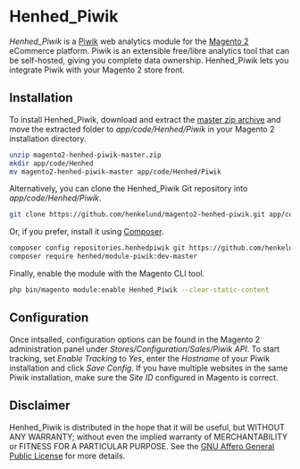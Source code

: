 Henhed_Piwik
============

*Henhed_Piwik* is a [Piwik][piwik] web analytics module for the
[Magento 2][magento] eCommerce platform.  Piwik is an extensible
free/libre analytics tool that can be self-hosted, giving you complete
data ownership.  Henhed_Piwik lets you integrate Piwik with your
Magento 2 store front.


Installation
------------

To install Henhed_Piwik, download and extract the
[master zip archive][download] and move the extracted folder to
*app/code/Henhed/Piwik* in your Magento 2 installation directory.

```sh
unzip magento2-henhed-piwik-master.zip
mkdir app/code/Henhed
mv magento2-henhed-piwik-master app/code/Henhed/Piwik
```

Alternatively, you can clone the Henhed_Piwik Git repository into
*app/code/Henhed/Piwik*.

```sh
git clone https://github.com/henkelund/magento2-henhed-piwik.git app/code/Henhed/Piwik
```

Or, if you prefer, install it using [Composer][composer].

```sh
composer config repositories.henhedpiwik git https://github.com/henkelund/magento2-henhed-piwik.git
composer require henhed/module-piwik:dev-master
```

Finally, enable the module with the Magento CLI tool.

```sh
php bin/magento module:enable Henhed_Piwik --clear-static-content
```

Configuration
-------------

Once intsalled, configuration options can be found in the Magento 2
administration panel under *Stores/Configuration/Sales/Piwik API*.
To start tracking, set *Enable Tracking* to *Yes*, enter the
*Hostname* of your Piwik installation and click *Save Config*.  If you
have multiple websites in the same Piwik installation, make sure the
*Site ID* configured in Magento is correct.

Disclaimer
----------

Henhed_Piwik is distributed in the hope that it will be useful, but
WITHOUT ANY WARRANTY; without even the implied warranty of
MERCHANTABILITY or FITNESS FOR A PARTICULAR PURPOSE. See the [GNU
Affero General Public License][agpl] for more details.

[piwik]: http://piwik.org/
    "Free Web Analytics Software"
[magento]: https://magento.com/
    "eCommerce Software & eCommerce Platform Solutions"
[composer]: https://getcomposer.org/
    "Dependency Manager for PHP"
[agpl]: http://www.gnu.org/licenses/agpl.html
    "GNU Affero General Public License"
[download]: https://github.com/henkelund/magento2-henhed-piwik/archive/master.zip
    "magento2-henhed-piwik-master"
